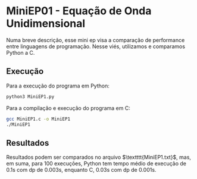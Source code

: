 # MiniEP01 - Equação de Onda Unidimensional

Numa breve descrição, esse mini ep visa a comparação de performance entre linguagens de programação. Nesse viés, utilizamos e comparamos Python a C.

## Execução

Para a execução do programa em Python:

```bash
python3 MiniEP1.py
```

Para a compilação e execução do programa em C:

```bash
gcc MiniEP1.c -o MiniEP1
./MiniEP1
```

## Resultados

Resultados podem ser comparados no arquivo $\textttt{MiniEP1.txt}$, mas, em suma, para 100 execuções, Python tem tempo médio de execução de 0.1s com dp de 0.003s, enquanto C, 0.03s com dp de 0.001s.
